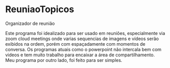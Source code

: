 # ReuniaoTopicos
<p>Organizador de reunião</p>

<p>Este programa foi idealizado para ser usado em reuniões, especialmente via zoom cloud meetings onde varias sequencias de imagens e vídeos serão exibidos na ordem, porém com espaçadamente com momentos de conversa. Os programas atuais como o powerpoint não intercala bem com videos e tem muito trabalho para encaixar a área de compartilhamento. Meu programa por outro lado, foi feito para ser simples.</p>

